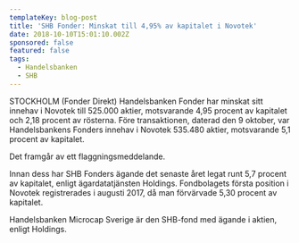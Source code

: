 ```yaml
---
templateKey: blog-post
title: 'SHB Fonder: Minskat till 4,95% av kapitalet i Novotek'
date: 2018-10-10T15:01:10.002Z
sponsored: false
featured: false
tags:
  - Handelsbanken
  - SHB
---
```

STOCKHOLM (Fonder Direkt) Handelsbanken Fonder har minskat sitt innehav i Novotek till 525.000 aktier, motsvarande 4,95 procent av kapitalet och 2,18 procent av rösterna. Före transaktionen, daterad den 9 oktober, var Handelsbankens Fonders innehav i Novotek 535.480 aktier, motsvarande 5,1 procent av kapitalet.

Det framgår av ett flaggningsmeddelande.

Innan dess har SHB Fonders ägande det senaste året legat runt 5,7 procent av kapitalet, enligt ägardatatjänsten Holdings. Fondbolagets första position i Novotek registrerades i augusti 2017, då man förvärvade 5,30 procent av kapitalet.

Handelsbanken Microcap Sverige är den SHB-fond med ägande i aktien, enligt Holdings.
